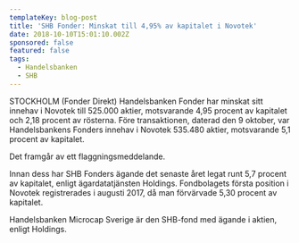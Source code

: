 ```yaml
---
templateKey: blog-post
title: 'SHB Fonder: Minskat till 4,95% av kapitalet i Novotek'
date: 2018-10-10T15:01:10.002Z
sponsored: false
featured: false
tags:
  - Handelsbanken
  - SHB
---
```

STOCKHOLM (Fonder Direkt) Handelsbanken Fonder har minskat sitt innehav i Novotek till 525.000 aktier, motsvarande 4,95 procent av kapitalet och 2,18 procent av rösterna. Före transaktionen, daterad den 9 oktober, var Handelsbankens Fonders innehav i Novotek 535.480 aktier, motsvarande 5,1 procent av kapitalet.

Det framgår av ett flaggningsmeddelande.

Innan dess har SHB Fonders ägande det senaste året legat runt 5,7 procent av kapitalet, enligt ägardatatjänsten Holdings. Fondbolagets första position i Novotek registrerades i augusti 2017, då man förvärvade 5,30 procent av kapitalet.

Handelsbanken Microcap Sverige är den SHB-fond med ägande i aktien, enligt Holdings.
